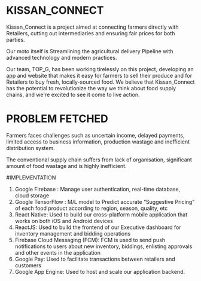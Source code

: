 # KISSAN_CONNECT 
Kissan_Connect is a project aimed at connecting farmers directly with Retailers, cutting out intermediaries and ensuring fair prices for both parties.

Our moto itself is Streamlining the agricultural delivery Pipeline with advanced technology and modern practices.

Our team, TOP_G, has been working tirelessly on this project, developing an app and website that makes it easy for farmers to sell their produce and for Retailers to buy fresh, locally-sourced food. We believe that Kissan_Connect has the potential to revolutionize the way we think about food supply chains, and we're excited to see it come to live action.


# PROBLEM FETCHED
Farmers faces challenges such as uncertain income, delayed payments, limited access to business information, production wastage and inefficient distribution system.

The conventional supply chain suffers from lack of organisation, significant amount of food wastage and is highly inefficient.

#IMPLEMENTATION

1. Google Firebase : Manage user authentication, real-time database, cloud storage
2. Google TensorFlow : M/L model to Predict accurate “Suggestive Pricing” of each food product according to
region, season, quality, etc
3. React Native: Used to build our cross-platform mobile application that works on both iOS and Android
devices
4. ReactJS: Used to build the frontend of our Executive dashboard for inventory management and bidding
operations
5. Firebase Cloud Messaging (FCM): FCM is used to send push notifications to users about new inventory,
biddings, enlisting approvals and other events in the application
6. Google Pay: Used to facilitate transactions between retailers and customers
7. Google App Engine: Used to host and scale our application backend.


